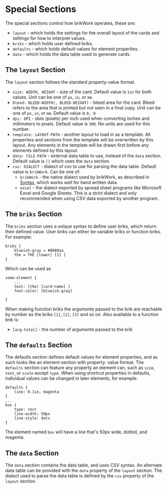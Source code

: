 # Special Sections

The special sections control how brikWork operates, these are:

 - `layout` - which holds the settings for the overall layout of the cards and settings for how to interpret values.
 - `briks` - which holds user defined briks.
 - `defaults` - which holds default values for element properties.
 - `data` - which holds the data table used to generate cards.

## The `layout` Section

The `layout` section follows the standard property-value format.

 - `size: WIDTH, HEIGHT` - size of the card. Default value is `1in` for both values. Unit can be one of `px`, `in`, or `mm`.
 - `bleed: BLEED-WIDTH(, BLEED-HEIGHT)` - bleed area for the card. Bleed refers to the area that is printed but not seen in a final copy. Unit can be one of `px`, `in`, or `mm`. Default value is `0, 0`
 - `dpi: DPI` - dots (pixels) per inch used when converting inches and millimeters to pixels. Default value is `300`. No units are used for this number.
 - `template: LAYOUT-PATH` - another layout to load in as a template. All properties and sections from the template will be overwritten by this layout. Any elements in the template will be drawn first before any elements defined by this layout.
 - `data: FILE-PATH` - external data table to use, instead of the `data` section. Default value is `[]` which uses the `data` section.
 - `csv: DIALECT` - dialect of csv to use for parsing the data table. Default value is `brikWork`. Can be one of: 
     - `brikWork` - the native dialect used by brikWork, as described in [Syntax](../Syntax/), which works well for hand written data.
     - `excel` - the dialect exported by spread sheet programs like Microsoft Excel and Google Sheets. This is a strict dialect and only recommended when using CSV data exported by another program.

## The `briks` Section

The `briks` section uses a unique syntax to define user briks, which return their defined value. User briks can either be variable briks or function briks. For example:

    briks {
        blueish-gray = #8080aa
        the = THE [lower| [1] ]
    }

Which can be used as

    some-element {
        ...
        text: [the| [card-name] ]
        font-color: [blueish-gray]

    }

When making function briks the arguments passed to the brik are reachable by number as the briks `[1]`, `[2]`, `[3]` and so on. Also available to a function brik is:
 
 - `[arg-total]` - the number of arguments passed to the brik
 <!--- `[args]` - all the arguments passed to the brik as a list-->

## The `defaults` Section

The defaults section defines default values for element properties, and as such looks like an element section with property: value format. The `defaults` section can feature any property an element can, such as `size`, `text`, or `scale` except `type`. When using shortcut properties in defaults, individual values can be changed in later elements, for example: 

    defaults {
        line: 0.1in, magenta
    }
    ...
    box {
        type: rect
        line-width: 50px
        line-style: dots
    }

The element named `box` will have a line that's 50px wide, dotted, and magenta.

## The `data` Section

The `data` section contains the data table, and uses CSV syntax. An alternate data table can be provided with the `data` property of the `layout` section. The dialect used to parse the data table is defined by the `csv` property of the `layout` section.